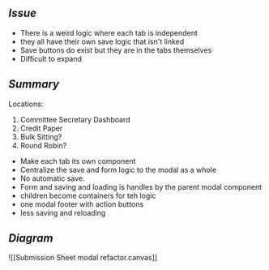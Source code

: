 
## *Issue*

- There is a weird logic where each tab is independent
- they all have their own save logic that isn't linked
- Save buttons do exist but they are in the tabs themselves
- Difficult to expand


## *Summary*

Locations: 
1. Committee Secretary Dashboard
2. Credit Paper
3. Bulk Sitting?
4. Round Robin?

- Make each tab its own component
- Centralize the save and form logic to the modal as a whole
- No automatic save. 
- Form and saving and loading is handles by the parent modal component
- children become containers for teh logic
- one modal footer with action buttons
- less saving and reloading


## *Diagram*

![[Submission Sheet modal refactor.canvas]]